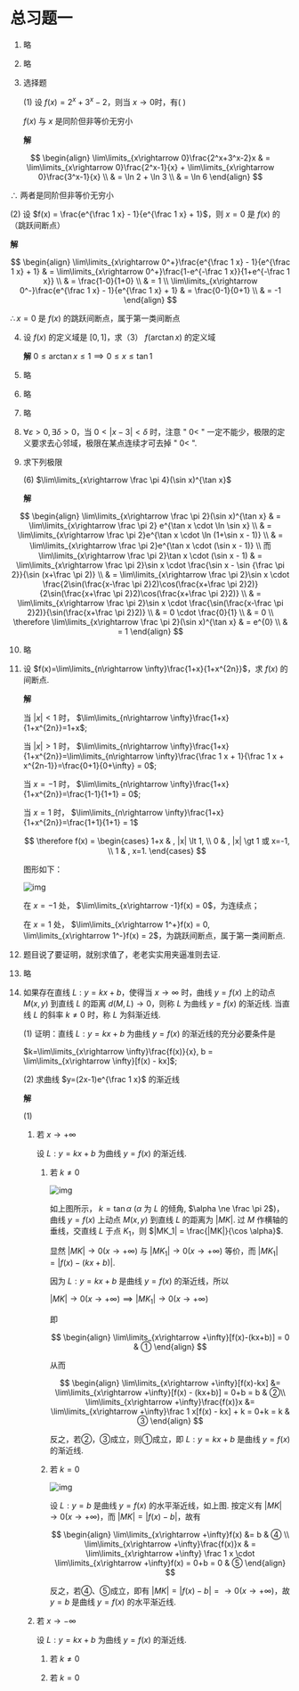 # 总习题一

1. 略
2. 略
3. 选择题
   
   (1) 设 $f(x)=2^x+3^x-2$，则当 $x\rightarrow 0$时，有( )

   $f(x)$ 与 $x$ 是同阶但非等价无穷小 

   **解**

$$
\begin{align}
\lim\limits_{x\rightarrow 0}\frac{2^x+3^x-2}x & = \lim\limits_{x\rightarrow 0}\frac{2^x-1}{x} + \lim\limits_{x\rightarrow 0}\frac{3^x-1}{x} \\
& = \ln 2 + \ln 3 \\
& = \ln 6
\end{align}
$$

   $\therefore$ 两者是同阶但非等价无穷小

   (2) 设 $f(x) = \frac{e^{\frac 1 x} - 1}{e^{\frac 1 x} + 1}$，则 $x=0$ 是 $f(x)$ 的（跳跃间断点）

   **解**

$$
\begin{align}
\lim\limits_{x\rightarrow 0^+}\frac{e^{\frac 1 x} - 1}{e^{\frac 1 x} + 1} & = \lim\limits_{x\rightarrow 0^+}\frac{1-e^{-\frac 1 x}}{1+e^{-\frac 1 x}} \\
& = \frac{1-0}{1+0} \\
& = 1 \\
\lim\limits_{x\rightarrow 0^-}\frac{e^{\frac 1 x} - 1}{e^{\frac 1 x} + 1} & = \frac{0-1}{0+1} \\
& = -1
\end{align}
$$

   $\therefore x=0$ 是 $f(x)$ 的跳跃间断点，属于第一类间断点

4. 设 $f(x)$ 的定义域是 $[0, 1]$，求（3） $f(\arctan x)$ 的定义域
   
   **解** $0\leqslant \arctan x \leqslant 1 \implies 0\leqslant x \leqslant \tan 1$

5. 略
6. 略
7. 略
8. $\forall \varepsilon \gt 0, \exists \delta \gt 0$，当 $0\lt |x-3| \lt \delta$ 时，注意 " $0\lt$ " 一定不能少，极限的定义要求去心邻域，极限在某点连续才可去掉 " $0\lt$ ".
9. 求下列极限
   
   (6) $\lim\limits_{x\rightarrow \frac \pi 4}(\sin x)^{\tan x}$

   **解**

$$
\begin{align}
\lim\limits_{x\rightarrow \frac \pi 2}(\sin x)^{\tan x} & = \lim\limits_{x\rightarrow \frac \pi 2} e^{\tan x \cdot \ln \sin x} \\
& = \lim\limits_{x\rightarrow \frac \pi 2}e^{\tan x \cdot \ln (1+\sin x - 1)} \\
& = \lim\limits_{x\rightarrow \frac \pi 2}e^{\tan x \cdot (\sin x - 1)} \\
而 \lim\limits_{x\rightarrow \frac \pi 2}\tan x \cdot (\sin x - 1) & = \lim\limits_{x\rightarrow \frac \pi 2}\sin x \cdot \frac{\sin x - \sin {\frac \pi 2}}{\sin (x+\frac \pi 2)} \\
& = \lim\limits_{x\rightarrow \frac \pi 2}\sin x \cdot \frac{2\sin(\frac{x-\frac \pi 2}2)\cos(\frac{x+\frac \pi 2}2)}{2\sin(\frac{x+\frac \pi 2}2)\cos(\frac{x+\frac \pi 2}2)} \\
& = \lim\limits_{x\rightarrow \frac \pi 2}\sin x \cdot \frac{\sin(\frac{x-\frac \pi 2}2)}{\sin(\frac{x+\frac \pi 2}2)} \\
& = 0 \cdot \frac{0}{1} \\
& = 0 \\
\therefore \lim\limits_{x\rightarrow \frac \pi 2}(\sin x)^{\tan x} & = e^{0} \\
& = 1
\end{align}
$$

10. 略
11. 设 $f(x)=\lim\limits_{n\rightarrow \infty}\frac{1+x}{1+x^{2n}}$，求 $f(x)$ 的间断点.
    
    **解**

    当 $|x| \lt 1$ 时， $\lim\limits_{n\rightarrow \infty}\frac{1+x}{1+x^{2n}}=1+x$;

    当 $|x| \gt 1$ 时， $\lim\limits_{n\rightarrow \infty}\frac{1+x}{1+x^{2n}}=\lim\limits_{n\rightarrow \infty}\frac{\frac 1 x + 1}{\frac 1 x + x^{2n-1}}=\frac{0+1}{0+\infty} = 0$;

    当 $x=-1$ 时， $\lim\limits_{n\rightarrow \infty}\frac{1+x}{1+x^{2n}}=\frac{1-1}{1+1} = 0$;

    当 $x=1$ 时， $\lim\limits_{n\rightarrow \infty}\frac{1+x}{1+x^{2n}}=\frac{1+1}{1+1} = 1$

    $$
    \therefore f(x) = 
    \begin{cases}
    1+x & , |x| \lt 1, \\
    0 & , |x| \gt 1 或 x=-1, \\
    1 & , x=1.
    \end{cases}
    $$

    图形如下：

    ![img](../img/1-12.11.png)

    在 $x=-1$ 处， $\lim\limits_{x\rightarrow -1}f(x) = 0$，为连续点；

    在 $x=1$ 处， $\lim\limits_{x\rightarrow 1^+}f(x) = 0, \lim\limits_{x\rightarrow 1^-}f(x) = 2$，为跳跃间断点，属于第一类间断点.

12. 题目说了要证明，就别求值了，老老实实用夹逼准则去证.
13. 略
14. 如果存在直线 $L:y=kx+b$，使得当 $x\rightarrow \infty$ 时，曲线 $y=f(x)$ 上的动点 $M(x,y)$ 到直线 $L$ 的距离 $d(M,L)\rightarrow 0$，则称 $L$ 为曲线 $y=f(x)$ 的渐近线. 当直线 $L$ 的斜率 $k\ne 0$ 时，称 $L$ 为斜渐近线.
    
    (1) 证明：直线 $L:y=kx+b$ 为曲线 $y=f(x)$ 的渐近线的充分必要条件是

    $k=\lim\limits_{x\rightarrow \infty}\frac{f(x)}{x}, b = \lim\limits_{x\rightarrow \infty}[f(x) - kx]$;

    (2) 求曲线 $y=(2x-1)e^{\frac 1 x}$ 的渐近线

    **解**

    (1) 

    1. 若 $x\rightarrow +\infty$
       
       设 $L:y=kx+b$ 为曲线 $y=f(x)$ 的渐近线.

       1. 若 $k\ne 0$

          ![img](../img/1-12.14.1.png)

          如上图所示， $k=\tan \alpha$ ($\alpha$ 为 $L$ 的倾角, $\alpha \ne \frac \pi 2$)，曲线 $y=f(x)$ 上动点 $M(x,y)$ 到直线 $L$ 的距离为 $|MK|$. 过 $M$ 作横轴的垂线，交直线 $L$ 于点 $K_1$，则 $|MK_1| = \frac{|MK|}{\cos \alpha}$.

          显然 $|MK| \rightarrow 0(x\rightarrow +\infty)$ 与 $|MK_1|\rightarrow 0(x\rightarrow +\infty)$ 等价，而 $|MK_1| = |f(x) - (kx+b)|$.

          因为 $L:y=kx+b$ 是曲线 $y=f(x)$ 的渐近线，所以

          $|MK| \rightarrow 0(x\rightarrow +\infty) \implies |MK_1| \rightarrow 0(x\rightarrow +\infty)$

          即 
          
          $$
          \begin{align}
          \lim\limits_{x\rightarrow +\infty}[f(x)-(kx+b)] = 0 & ①
          \end{align}
          $$

          从而 

          $$
          \begin{align}
          \lim\limits_{x\rightarrow +\infty}[f(x)-kx] &= \lim\limits_{x\rightarrow +\infty}[f(x) - (kx+b)] = 0+b = b & ②\\
          \lim\limits_{x\rightarrow +\infty}\frac{f(x)}x &= \lim\limits_{x\rightarrow +\infty}\frac 1 x[f(x) - kx] + k = 0+k = k & ③
          \end{align}
          $$

          反之，若②，③成立，则①成立，即 $L:y=kx+b$ 是曲线 $y=f(x)$ 的渐近线.

       2. 若 $k=0$

          ![img](../img/1-12.14.2.png)

          设 $L:y=b$ 是曲线 $y=f(x)$ 的水平渐近线，如上图. 按定义有 $|MK| \rightarrow 0(x\rightarrow +\infty)$，而 $|MK| = |f(x) - b|$，故有

          $$
          \begin{align}
          \lim\limits_{x\rightarrow +\infty}f(x) &= b & ④ \\
          \lim\limits_{x\rightarrow +\infty}\frac{f(x)}x & = \lim\limits_{x\rightarrow +\infty} \frac 1 x \cdot \lim\limits_{x\rightarrow +\infty}f(x) = 0+b = 0 & ⑤
          \end{align}
          $$

          反之，若④、⑤成立，即有 $|MK| = |f(x) - b| = \rightarrow 0(x\rightarrow +\infty)$，故 $y=b$ 是曲线 $y=f(x)$ 的水平渐近线.

    2. 若 $x\rightarrow -\infty$

       设 $L:y=kx+b$ 为曲线 $y=f(x)$ 的渐近线.

       1. 若 $k\ne 0$


       2. 若 $k=0$

